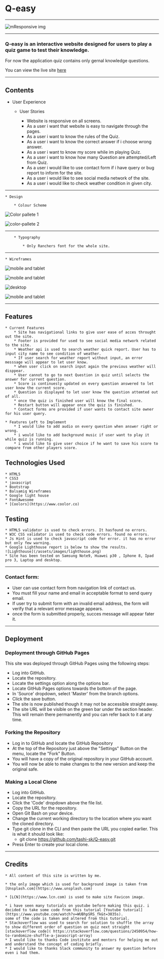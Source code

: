 # Q-easy

---

![mResponsive img](/assets/images/responsive-img.png)

---

### Q-easy is an interactive website designed for users to play a quiz game to test their knowledge.
For now the application quiz contains only gernal knowledge questions.

You can view the live site [here](https://tashi-sk.github.io/Q-easy/) 

---

## Contents

* User Experience

    * User Stories

        * Website is responsive on all screens.
        * As a user i want that website is easy to navigate through the pages.
        * As a user i want to know the rules of the Quiz.
        * As a user i want to know the correct answer if i choose wrong answer.
        * As a user i want to know my score while im playing Quiz.
        * As a user i want to know how many Question are attempted/Left from Quiz.
        * As a user i would like to use contact form if i have query or bug report to inform for the site.
        * As a user i would like to see social media network of the site.
        * As a user i would like to check weather condition in given city.

---

    * Design

        * Colour Scheme

![Color pallete 1](/assets/images/color-pallete-1.png)

![color-pallete 2](/assets/images/color-pallete-2.png)

---

        * Typography

            * Only Ranchers font for the whole site.

---


    * Wireframes

![mobile and tablet](/assets/images/wireframe-mob.png)

![mobile and tablet](/assets/images/wireframe-mob2.png)

![desktop](/assets/images/desktop1.png)

![mobile and tablet](/assets/images/desktop2.png)

---


## Features

    * Current Features
        * Site has navigational links to give user ease of acces throught out the site.
        * Footer is provided for used to see social media network related to the site.
        * Weather api is used to search weather quick report. User has to input city name to see condition of weather.
        * If user search for weather report without input, an error messsage will appear to let user know.
        * when user click on search input again the previous weather will disppear.
        * User cannot to go to next Question in quiz until selects the answer for current question.
        * Score is continuesly updated on every question answered to let user know the current score.
        * Question is displayed to let user know the question attemted out of all.
        * once the quiz is finished user will know the final score.
        * Restart button will appear once the quiz is finished.
        * Contact forms are provided if user wants to contact site owner for his user query.

    * Features Left to Implement
        * I would like to add audio on every question when answer right or wrong.
        * i would like to add background music if user want to play it while quiz is running.
        * i would like to give user choice if he want to save his score to compare from other players score.

## Technologies Used
    * HTML5
    * CSS3
    * javascript
    * Bootstrap
    * Balsamiq Wireframes
    * Google light house
    * FontAwesome
    * [Coolors](https://www.coolor.co)

## Testing
    * HTML5 validator is used to check errors. It hasfound no errors.
    * W3C CSS validator is used to check code errors. found no errors. 
    * Js Hint is used to check javascript code for error. it has no error but only few warning.
    * Google Lighthouse report is below to show the results.
    ![Lighthouse](/assets/images/lighthouse.png)
    * Site has been tested on Samsung Note9, Huawei p30 , Iphone 8, Ipad pro 3, Laptop and desktop.

---

### Contact form:
* User can use contact form from navigation link of contact us.
* You must fill your name and email in acceptable format to send query email.
* If user try to submit form with an invalid email address, the form will  verify that a relevant error message appears.
* once the form is submitted properly, succes message will appear fater it.

---

## Deployment

### Deployment through GitHub Pages

This site was deployed through GitHub Pages using the following steps:

* Log into GitHub.
* Locate the repository.
* Locate the settings option along the options bar.
* Locate GitHub Pages options towards the bottom of the page.
* In 'Source' dropdown, select 'Master' from the branch options.
* Click the save button.
* The site is now published though it may not be accessible straight away.
* The site URL will be visible on the green bar under the section header. This will remain there permanently and you can refer back to it at any time.

### Forking the Repository
* Log in to GitHub and locate the GitHub Repository
* At the top of the Repository just above the "Settings" Button on the menu, locate the "Fork" Button.
* You will have a copy of the original repository in your GitHub account.
* You will now be able to make changes to the new version and keep the original safe.

### Making a Local Clone
* Log into GitHub.
* Locate the repository.
* Click the 'Code' dropdown above the file list.
* Copy the URL for the repository.
* Open Git Bash on your device.
* Change the current working directory to the location where you want the cloned directory.
* Type git clone in the CLI and then paste the URL you copied earlier. This is what it should look like:
   * git clone https://github.com/tashi-sk/Q-easy.git
* Press Enter to create your local clone.

---

## Credits
    * All content of this site is written by me.

    * the only image which is used for background image is taken from [Unsplash.com](https://www.unsplash.com)

    * [LCN](https://www.lcn.com) is used to make site Favicon image.

    * i have seen many tutorials on youtube before making this quiz. i decided to take some code from this tutorial [Youtube tutorial](https://www.youtube.com/watch?v=WUBhpSRS_fk&t=3035s).
    some of the code is taken and altered from this tutorial.
    * Stackoverflow was used to search for solution to shuffle the array to show different order of question on quiz next straight
    [stackoverflow code]( https://stackoverflow.com/questions/2450954/how-to-randomize-shuffle-a-javascript-array)
    * I would like to thanks Code institute and mentors for helping me out and understand the concept of coding briefly.
    * I would like to thanks Slack community to answer my question before even i had them. 
